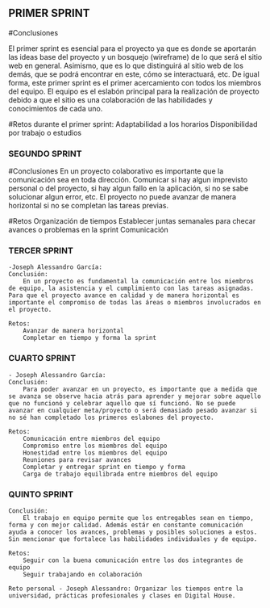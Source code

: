 ## PRIMER SPRINT

#Conclusiones

El primer sprint es esencial para el proyecto ya que es donde se aportarán las ideas base del proyecto y un bosquejo (wireframe) de lo que será el sitio web en general. Asimismo, que es lo que distinguirá al sitio web de los demás, que se podrá encontrar en este, cómo se interactuará, etc. 
De igual forma, este primer sprint es el primer acercamiento con todos los miembros del equipo. El equipo es el eslabón principal para la realización de proyecto debido a que el sitio es una colaboración de las habilidades y conocimientos de cada uno. 

#Retos durante el primer sprint:
Adaptabilidad a los horarios
Disponibilidad por trabajo o estudios

### SEGUNDO SPRINT

#Conclusiones
En un proyecto colaborativo es importante que la comunicación sea en toda dirección. Comunicar si hay algun imprevisto personal o del proyecto, si hay algun fallo en la aplicación, si no se sabe solucionar algun error, etc. 
El proyecto no puede avanzar de manera horizontal si no se completan las tareas previas.

#Retos
Organización de tiempos
Establecer juntas semanales para checar avances o problemas en la sprint
Comunicación

### TERCER SPRINT

    -Joseph Alessandro García:
    Conclusión:
        En un proyecto es fundamental la comunicación entre los miembros de equipo, la asistencia y el cumplimiento con las tareas asignadas. Para que el proyecto avance en calidad y de manera horizontal es importante el compromiso de todas las áreas o miembros involucrados en el proyecto.
    
    Retos:
        Avanzar de manera horizontal
        Completar en tiempo y forma la sprint

### CUARTO SPRINT

    - Joseph Alessandro García: 
    Conclusión: 
        Para poder avanzar en un proyecto, es importante que a medida que se avanza se observe hacia atrás para aprender y mejorar sobre aquello que no funcionó y celebrar aquello que sí funcionó. No se puede avanzar en cualquier meta/proyecto o será demasiado pesado avanzar si no sé han completado los primeros eslabones del proyecto. 
	
    Retos:
		Comunicación entre miembros del equipo
		Compromiso entre los miembros del equipo
		Honestidad entre los miembros del equipo
		Reuniones para revisar avances
		Completar y entregar sprint en tiempo y forma
        Carga de trabajo equilibrada entre miembros del equipo

### QUINTO SPRINT
    Conclusión: 
        El trabajo en equipo permite que los entregables sean en tiempo, forma y con mejor calidad. Además estár en constante comunicación ayuda a conocer los avances, problemas y posibles soluciones a estos. Sin mencionar que fortalece las habilidades individuales y de equipo.

    Retos:
		Seguir con la buena comunicación entre los dos integrantes de equipo
        Seguir trabajando en colaboración 

    Reto personal - Joseph Alessandro: Organizar los tiempos entre la universidad, prácticas profesionales y clases en Digital House.
        